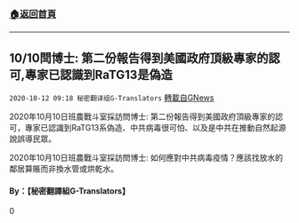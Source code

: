###  [:house:返回首頁](https://github.com/ourhimalayas/txt)
---

## 10/10閆博士: 第二份報告得到美國政府頂級專家的認可,專家已認識到RaTG13是偽造
`2020-10-12 09:18 秘密翻译组G-Translators` [轉載自GNews](https://gnews.org/zh-hant/419606/)

2020年10月10日班農戰斗室採訪閆博士: 第二份報告得到美國政府頂級專家的認可，專家已認識到RaTG13系偽造、中共病毒很可怕、以及是中共在推動自然起源說誤導民眾。



2020年10月10日班農戰斗室採訪閆博士: 如何應對中共病毒疫情？應該找放水的鄰居算賬而非換水管或烘乾水。



####  **By：【秘密翻譯組G-Translators】**

0
